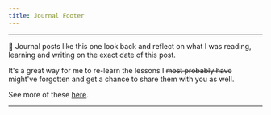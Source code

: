 ```yaml
---
title: Journal Footer
---
```


---

📖 Journal posts like this one look back and reflect on what I was reading, learning and writing on the exact date of this post.

It's a great way for me to re-learn the lessons I ~~most probably have~~ might've forgotten and get a chance to share them with you as well.

See more of these <a href="https://hitarthsharma.com/tags/journal/">here</a>.

---
